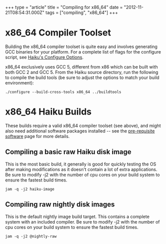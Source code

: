 +++
type = "article"
title = "Compiling for x86_64"
date = "2012-11-21T08:54:31.000Z"
tags = ["compiling", "x86_64"]
+++

x86_64 Compiler Toolset
=======================

Building the x86_64 compiler toolset is quite easy and involves generating GCC
binaries for your platform. For a complete list of flags for the configure
script, see <a href='/guides/building/configure'>Haiku's Configure Options</a>.

x86_64 exclusively uses GCC 5, different from x86 which can be built with both
GCC 2 and GCC 5. From the Haiku source directory, run the following to compile
the build tools (be sure to adjust the options to match your build environment):

    ./configure --build-cross-tools x86_64 ../buildtools

x86_64 Haiku Builds
===================

These builds require a valid x86_64 compiler toolset (see above), and might also
need additional software packages installed -- see the
<a href="/guides/building/pre-reqs">pre-requisite software</a> page for more
details.

Compiling a basic raw Haiku disk image
--------------------------------------

This is the most basic build, it generally is good for quickly testing the OS
after making modifications as it doesn't contain a lot of extra applications.
Be sure to modify -j2 with the number of cpu cores on your build system to
ensure the fastest build times.

    jam -q -j2 haiku-image


Compiling raw nightly disk images
---------------------------------

This is the default nightly image build target. This contains a complete system
with an included compiler. Be sure to modify -j2 with the number of cpu cores
on your build system to ensure the fastest build times.

    jam -q -j2 @nightly-raw

